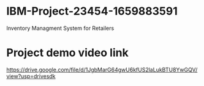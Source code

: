 # IBM-Project-23454-1659883591
Inventory Managment System for Retailers

# Project demo video link
https://drive.google.com/file/d/1JgbMarG64gwU6kfUS2laLukBTU8YwGQV/view?usp=drivesdk
